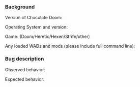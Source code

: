 <!--
  Thank you for reporting a bug in Chocolate Doom. Please complete
  the following template so that we can better diagnose the source
  of your problem.

  To save yourself some time, you may want to check the FAQ and the
  NOT-BUGS list for solutions to some common problems:

     https://www.chocolate-doom.org/wiki/index.php/FAQ
     https://www.chocolate-doom.org/not-bugs
-->

### Background

Version of Chocolate Doom:

Operating System and version:

Game: (Doom/Heretic/Hexen/Strife/other)

Any loaded WADs and mods (please include full command line):

### Bug description

Observed behavior:

Expected behavior:

